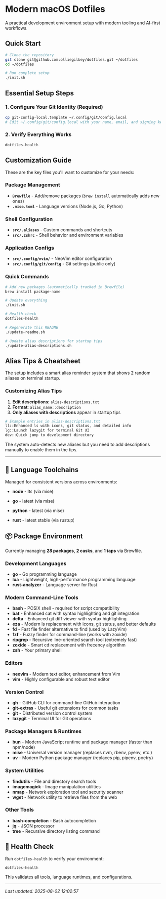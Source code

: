 # Modern macOS Dotfiles

A practical development environment setup with modern tooling and AI-first workflows.

## Quick Start

```bash
# Clone the repository
git clone git@github.com:olliegilbey/dotfiles.git ~/dotfiles
cd ~/dotfiles

# Run complete setup
./init.sh
```

## Essential Setup Steps

### 1. Configure Your Git Identity (Required)

```bash
cp git-config-local.template ~/.config/git/config.local
# Edit ~/.config/git/config.local with your name, email, and signing key
```

### 2. Verify Everything Works

```bash
dotfiles-health
```

## Customization Guide

These are the key files you'll want to customize for your needs:

### Package Management
- **`Brewfile`** - Add/remove packages (`brew install` automatically adds new ones)
- **`.mise.toml`** - Language versions (Node.js, Go, Python)

### Shell Configuration  
- **`src/.aliases`** - Custom commands and shortcuts
- **`src/.zshrc`** - Shell behavior and environment variables

### Application Configs
- **`src/.config/nvim/`** - NeoVim editor configuration
- **`src/.config/git/config`** - Git settings (public only)

### Quick Commands
```bash
# Add new packages (automatically tracked in Brewfile)
brew install package-name

# Update everything
./init.sh

# Health check
dotfiles-health

# Regenerate this README
./update-readme.sh

# Update alias descriptions for startup tips
./update-alias-descriptions.sh
```

## Alias Tips & Cheatsheet

The setup includes a smart alias reminder system that shows 2 random aliases on terminal startup.

### Customizing Alias Tips
1. **Edit descriptions**: `alias-descriptions.txt`
2. **Format**: `alias_name::description`
3. **Only aliases with descriptions** appear in startup tips

```bash
# Example entries in alias-descriptions.txt
ll::Enhanced ls with icons, git status, and detailed info
lg::Launch lazygit for terminal Git UI
dev::Quick jump to development directory
```

The system auto-detects new aliases but you need to add descriptions manually to enable them in the tips.

---

<!-- GENERATED_CONTENT_STARTS_HERE -->

## 🔧 Language Toolchains

Managed for consistent versions across environments:

- **node** - lts (via mise)
- **go** - latest (via mise)
- **python** - latest (via mise)

- **rust** - latest stable (via rustup)

## 📦 Package Environment

Currently managing **28 packages**, **2 casks**, and **1 taps** via Brewfile.

### Development Languages

- **go** - Go programming language
- **lua** - Lightweight, high-performance programming language
- **rust-analyzer** - Language server for Rust

### Modern Command-Line Tools

- **bash** - POSIX shell - required for script compatibility
- **bat** - Enhanced cat with syntax highlighting and git integration
- **delta** - Enhanced git diff viewer with syntax highlighting
- **eza** - Modern ls replacement with icons, git status, and better defaults
- **fd** - Fast file finder alternative to find (used by LazyVim)
- **fzf** - Fuzzy finder for command-line (works with zoxide)
- **ripgrep** - Recursive line-oriented search tool (extremely fast)
- **zoxide** - Smart cd replacement with frecency algorithm
- **zsh** - Your primary shell

### Editors

- **neovim** - Modern text editor, enhancement from Vim
- **vim** - Highly configurable and robust text editor

### Version Control

- **gh** - GitHub CLI for command-line GitHub interaction
- **git-extras** - Useful git extensions for common tasks
- **git** - Distributed version control system
- **lazygit** - Terminal UI for Git operations

### Package Managers & Runtimes

- **bun** - Modern JavaScript runtime and package manager (faster than npm/node)
- **mise** - Universal version manager (replaces nvm, rbenv, pyenv, etc.)
- **uv** - Modern Python package manager (replaces pip, pipenv, poetry)

### System Utilities

- **findutils** - File and directory search tools
- **imagemagick** - Image manipulation utilities
- **nmap** - Network exploration tool and security scanner
- **wget** - Network utility to retrieve files from the web

### Other Tools

- **bash-completion** - Bash autocompletion
- **jq** - JSON processor
- **tree** - Recursive directory listing command

## 🏥 Health Check

Run `dotfiles-health` to verify your environment:

```bash
dotfiles-health
```

This validates all tools, language runtimes, and configurations.

---

*Last updated: 2025-08-02 12:02:57*
